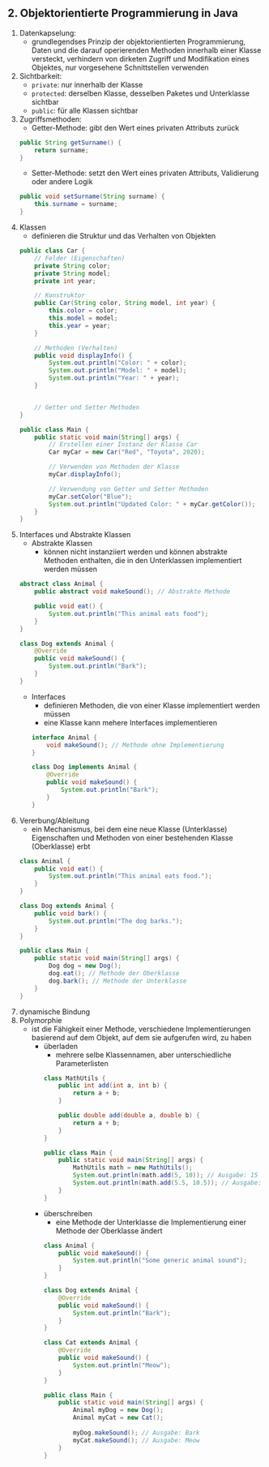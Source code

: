 ## 2. Objektorientierte Programmierung in Java ##
1. Datenkapselung:
	- grundlegendses Prinzip der objektorientierten Programmierung, Daten und die darauf operierenden Methoden innerhalb einer Klasse versteckt, verhindern von dirketen Zugriff und Modifikation eines Objektes, nur vorgesehene Schnittstellen verwenden
2. Sichtbarkeit:
	- `private`: nur innerhalb der Klasse
	- `protected`: derselben Klasse, desselben Paketes und Unterklasse sichtbar
	- `public`: für alle Klassen sichtbar
3. Zugriffsmethoden:
	- Getter-Methode: gibt den Wert eines privaten Attributs zurück
    ```Java
    public String getSurname() {
        return surname;
    }
    ```
	- Setter-Methode: setzt den Wert eines privaten Attributs, Validierung oder andere Logik
    ```Java
    public void setSurname(String surname) {
        this.surname = surname;
    }
    ```
4. Klassen
    - definieren die Struktur und das Verhalten von Objekten
    ```Java
    public class Car {
        // Felder (Eigenschaften)
        private String color;
        private String model;
        private int year;

        // Konstruktor
        public Car(String color, String model, int year) {
            this.color = color;
            this.model = model;
            this.year = year;
        }

        // Methoden (Verhalten)
        public void displayInfo() {
            System.out.println("Color: " + color);
            System.out.println("Model: " + model);
            System.out.println("Year: " + year);
        }


        // Getter und Setter Methoden
    }
    ```
    ```Java
    public class Main {
        public static void main(String[] args) {
            // Erstellen einer Instanz der Klasse Car
            Car myCar = new Car("Red", "Toyota", 2020);

            // Verwenden von Methoden der Klasse
            myCar.displayInfo();

            // Verwendung von Getter und Setter Methoden
            myCar.setColor("Blue");
            System.out.println("Updated Color: " + myCar.getColor());
        }
    }
    ```
5. Interfaces und Abstrakte Klassen
    - Abstrakte Klassen
        - können nicht instanziiert werden und können abstrakte Methoden enthalten, die in den Unterklassen implementiert werden müssen
    ```Java
    abstract class Animal {
        public abstract void makeSound(); // Abstrakte Methode

        public void eat() {
            System.out.println("This animal eats food");
        }
    }

    class Dog extends Animal {
        @Override
        public void makeSound() {
            System.out.println("Bark");
        }
    }
    ```
    - Interfaces
        - definieren Methoden, die von einer Klasse implementiert werden müssen
        - eine Klasse kann mehere Interfaces implementieren
        ```Java
        interface Animal {
            void makeSound(); // Methode ohne Implementierung
        }

        class Dog implements Animal {
            @Override
            public void makeSound() {
                System.out.println("Bark");
            }
        }   
        ```
6. Vererbung/Ableitung
    - ein Mechanismus, bei dem eine neue Klasse (Unterklasse) Eigenschaften und Methoden von einer bestehenden Klasse (Oberklasse) erbt
    ```Java
    class Animal {
        public void eat() {
            System.out.println("This animal eats food.");
        }
    }

    class Dog extends Animal {
        public void bark() {
            System.out.println("The dog barks.");
        }
    }

    public class Main {
        public static void main(String[] args) {
            Dog dog = new Dog();
            dog.eat(); // Methode der Oberklasse
            dog.bark(); // Methode der Unterklasse
        }
    }
    ```
7. dynamische Bindung
8. Polymorphie
    - ist die Fähigkeit einer Methode, verschiedene Implementierungen basierend auf dem Objekt, auf dem sie aufgerufen wird, zu haben
        - überladen
            - mehrere selbe Klassennamen, aber unterschiedliche Parameterlisten
            ```Java
            class MathUtils {
                public int add(int a, int b) {
                    return a + b;
                }

                public double add(double a, double b) {
                    return a + b;
                }
            }

            public class Main {
                public static void main(String[] args) {
                    MathUtils math = new MathUtils();
                    System.out.println(math.add(5, 10)); // Ausgabe: 15
                    System.out.println(math.add(5.5, 10.5)); // Ausgabe: 16.0
                }
            }
            ```
        - überschreiben
            - eine Methode der Unterklasse die Implementierung einer Methode der Oberklasse ändert
            ```Java
            class Animal {
                public void makeSound() {
                    System.out.println("Some generic animal sound");
                }
            }

            class Dog extends Animal {
                @Override
                public void makeSound() {
                    System.out.println("Bark");
                }
            }

            class Cat extends Animal {
                @Override
                public void makeSound() {
                    System.out.println("Meow");
                }
            }

            public class Main {
                public static void main(String[] args) {
                    Animal myDog = new Dog();
                    Animal myCat = new Cat();
                    
                    myDog.makeSound(); // Ausgabe: Bark
                    myCat.makeSound(); // Ausgabe: Meow
                }
            }
            ```